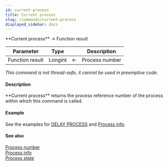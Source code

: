 ```yaml
---
id: current-process
title: Current process
slug: /commands/current-process
displayed_sidebar: docs
---
```


<!--REF #_command_.Current process.Syntax-->**Current process**  -> Function result<!-- END REF-->
<!--REF #_command_.Current process.Params-->
| Parameter | Type |  | Description |
| --- | --- | --- | --- |
| Function result | Longint | &#8592; | Process number |

<!-- END REF-->

*This command is not thread-safe, it cannot be used in preemptive code.*


#### Description 

<!--REF #_command_.Current process.Summary-->**Current process** returns the process reference number of the process within which this command is called.<!-- END REF-->

#### Example 

See the examples for [DELAY PROCESS](delay-process.md) and [Process info](../commands/process-info.md).

#### See also 

[Process number](../commands/process-number.md)  
[Process info](../commands/process-info.md)  
[Process state](process-state.md)  